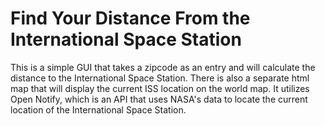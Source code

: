 # Find Your Distance From the International Space Station

This is a simple GUI that takes a zipcode as an entry and will calculate the distance to the International Space Station. There is also a separate html map that will display the current ISS location on the world map. It utilizes Open Notify, which is an API that uses NASA's data to locate the current location of the International Space Station. 
